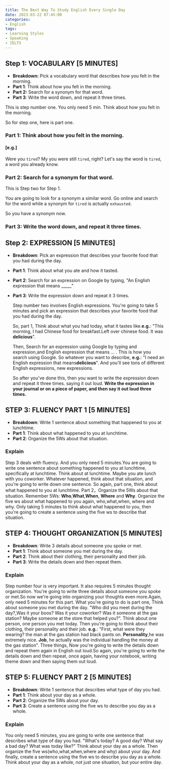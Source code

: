 ```yaml
---
title: The Best Way To Study English Every Single Day
date: 2023-03-22 07:45:00
categories:
- English
tags:
- Learning Styles
- Speaking
- IELTS
---
```


## Step 1:  VOCABULARY [5 MINUTES]

* **Breakdown:** Pick a vocabulary word that describes how you felt in the morning.
* **Part 1**: Think about how you felt in the morning.
* **Part 2:** Search for a synonym for that word.
* **Part 3**: Write the word down, and repeat it three times.

This is step number one. You only need 5 min. 
Think about how you felt in the morning.

So for step one, here is part one.

### **Part 1**: Think about how you felt in the morning.

#### [e.g.] 
Were you `tired`? My you were still `tired`, right? 
Let's say the word is `tired`, a word you already know.

### **Part 2:** Search for a synonym for that word. 

This is Step two for Step 1.  

You are going to look for a synonym a similar word.
Go online and search for the word while a synonym for `tired` is actually `exhausted`.

So you have a synonym now.

### **Part 3**: Write the word down, and repeat it three times.

## Step 2: EXPRESSION [5 MINUTES]

* **Breakdown**: Pick an expression that describes your favorite food 
that you had during the day.
* **Part 1**: Think about what you ate and how it tasted.
* **Part 2**: Search for an expression on Google by typing, 
"An English expression that means _____"
* **Part 3**: Write the expression down and repeat it 3 times.

  Step number two involves English expressions. You're going to take 5 minutes and 
pick an expression that describes your favorite food that you had during the day.

  So, part 1, Think about what you had today, what it tastes like.**e.g.**: "This morning,
I had Chinese food for breakfast.Left over chinese food. It was **delicious**".

  Then, Search for an expression using Google by typing and expression,and
English expression that means ... . This is how you search using Google.
So whatever you want to describe, **e.g.**: "I need an English expression 
that means**delicious**". And you'll see tons of different English 
expressions, new expressions. 

  So after you've done this, then you want to write the expression down and repeat it 
three times. saying it out loud. **Write the expression in your journal or on a piece 
of paper, and then say it out loud three times.**


## STEP 3: FLUENCY PART 1 [5 MINUTES]

* **Breakdown**: Write 1 sentence about something that happened to you at lunchtime.
* **Part 1**: Think about what happened to you at lunchtime.
* **Part 2**: Organize the 5Ws about that situation.

### Explain

  Step 3 deals with fluency. And you only need 5 minutes.You are going to write one sentence
about something happened to you at lunchtime, specifically at lunchtime. 
Think about at lunchtime. Maybe you ate lunch with you coworker. Whatever happened, 
think about that situation, and you're going to write down one sentence. So again, 
part one, think about what happened to you at lunchtime. 
  Part 2，Organize the 5Ws about that situation. Remember 5Ws: **Who**,**What**,**When**,
**Where** and **Why**. Organize the five ws about what happened to you again, who,what,when,
where and why. Only taking 5 minutes to think about what happened to you, then you're going
to create a sentence using the five ws to describe that situation.

## STEP 4: THOUGHT ORGANIZATION [5 MINUTES]

* **Breakdown**: Write 3 details about someone you spoke or met.
* **Part 1**: Think about someone you met during the day. 
* **Part 2**: Think about their clothing, their personality and their job.
* **Part 3**: Write the details down and then repeat them.

### Explain

Step number four is very important. It also requires 5 minutes thought organization.
You're going to write three details about someone you spoke or met.So now we're going into organizing your thoughts 
even more.Again, only need 5 minutes for this part. What you're going to do is part one, Think about someone you met
during the day. "Who did you meet during the day?,Was it your boos? Was it your coworker? Was it someone at the gas 
station? Maybe someone at the store that helped you?". Think about one person, one person you met today. Then you're 
going to think about their clothing, their personality and their job. **e.g.**: "First, what were they wearing? the man 
at the gas station had black pants on. **Personality**,he was extremely nice. **Job**, he actually was the individual 
handling the money at the gas station". Three things, Now you're going to write the details down and repeat them again 
in English out loud.So again, you're going to write the details down and then repeat, once again, having your notebook,
writing theme down and then saying them out loud.


## STEP 5: FLUENCY PART 2 [5 MINUTES]
* **Breakdown**: Write 1 sentence that describes what type of day you had.
* **Part 1**: Think about your day as a whole.
* **Part 2**: Organize the 5Ws about your day.
* **Part 3**: Create a sentence using the five ws to describe you day as a whole.

### Explain

You only need 5 minutes, you are going to write one sentence that describes what type of day you had. "What's today? A 
good day? What say a bad day? What was today like?"
Think about your day as a whole. Then organize the five ws(who,what,when,where and why) about your day. And finally,
create a sentence using the five ws to describe you day as a whole. Think about your day as a whole, not just one 
situation, but your entire day.